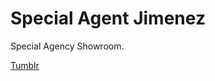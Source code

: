 Special Agent Jimenez
=============

Special Agency Showroom.

[Tumblr](http://sheilypepper.tumblr.com/)



